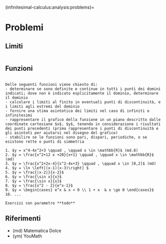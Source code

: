 (infinitesimal-calculus:analysis:problems)=
# Problemi

## Limiti

```{exercise}
```


## Funzioni
```{exercise} Verifica continuità

```

```{exercise} Studio funzione - dominio, continuità, grafico
Delle seguenti funzioni viene chiesto di:
- determinare se sono definite e continue in tutti i punti dei domini indicati; dove non è indicato esplicitamente il dominio, determinare il dominio
- calcolare i limiti al finito in eventuali punti di discontinuità, e i limiti agli estremi del dominio
- fornire una stima asintotica dei limiti nel caso di infiniti o infinitesimi
- rappresentare il grafico della funzione in un piano descritto dalle coordinate cartesiane $x$, $y$, tenendo in considerazione i risultati dei punti precedenti (prima rappresentare i punti di discontinuità e gli asintoti per aiutarsi nel disegno del grafico)
- stabilire se le funzioni sono pari, dispari, periodiche, o se esistono rette o punti di simmetria

1. $y = x^4-4x^2+3 \qquad , \qquad x \in \mathbb{R}$ (md.8)
2. $y = \frac{x^2+12 x +20}{x+1} \qquad , \qquad x \in \mathbb{R}$ (md)
3. $y = \frac{x^2+2x-4}{x^2-4x+3} \qquad , \qquad x \in [0,2]$ (md)
4. $y = \ln \left[(x-1)(x-3)\right] $
5. $y = \frac{|x-2|}{x-2}$
6. $y = \frac{\sin x}{x}$
7. $y = \frac{\sin x}{x}$
8. $y = \frac{x^2 - 2}{e^x-1}$
9. $y = \begin{cases} e^x & x < 0 \\ 1 + x  & x \ge 0 \end{cases}$
10. ...

```

```{exercise}
Esercizi con parametro **todo**
```

## Riferimenti
- (md) Matematica Dolce
- (ym) YouMath

